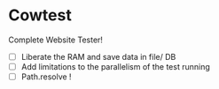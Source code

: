 # Cowtest
Complete Website Tester!

- [ ] Liberate the RAM and save data in file/ DB
- [ ] Add limitations to the parallelism of the test running
- [ ] Path.resolve !

